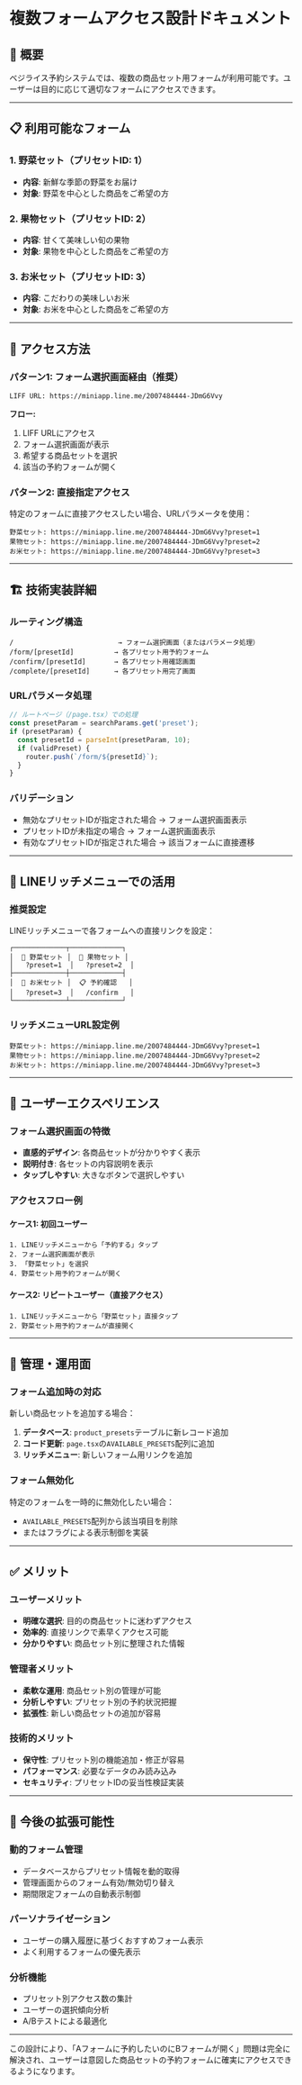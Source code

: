 # 複数フォームアクセス設計ドキュメント

## 🎯 概要

ベジライス予約システムでは、複数の商品セット用フォームが利用可能です。ユーザーは目的に応じて適切なフォームにアクセスできます。

---

## 📋 利用可能なフォーム

### 1. 野菜セット（プリセットID: 1）
- **内容**: 新鮮な季節の野菜をお届け
- **対象**: 野菜を中心とした商品をご希望の方

### 2. 果物セット（プリセットID: 2）  
- **内容**: 甘くて美味しい旬の果物
- **対象**: 果物を中心とした商品をご希望の方

### 3. お米セット（プリセットID: 3）
- **内容**: こだわりの美味しいお米
- **対象**: お米を中心とした商品をご希望の方

---

## 🔗 アクセス方法

### パターン1: フォーム選択画面経由（推奨）
```
LIFF URL: https://miniapp.line.me/2007484444-JDmG6Vvy
```

**フロー:**
1. LIFF URLにアクセス
2. フォーム選択画面が表示
3. 希望する商品セットを選択
4. 該当の予約フォームが開く

### パターン2: 直接指定アクセス  
特定のフォームに直接アクセスしたい場合、URLパラメータを使用：

```
野菜セット: https://miniapp.line.me/2007484444-JDmG6Vvy?preset=1
果物セット: https://miniapp.line.me/2007484444-JDmG6Vvy?preset=2
お米セット: https://miniapp.line.me/2007484444-JDmG6Vvy?preset=3
```

---

## 🏗️ 技術実装詳細

### ルーティング構造
```
/                          → フォーム選択画面（またはパラメータ処理）
/form/[presetId]          → 各プリセット用予約フォーム
/confirm/[presetId]       → 各プリセット用確認画面
/complete/[presetId]      → 各プリセット用完了画面
```

### URLパラメータ処理
```typescript
// ルートページ（/page.tsx）での処理
const presetParam = searchParams.get('preset');
if (presetParam) {
  const presetId = parseInt(presetParam, 10);
  if (validPreset) {
    router.push(`/form/${presetId}`);
  }
}
```

### バリデーション
- 無効なプリセットIDが指定された場合 → フォーム選択画面表示
- プリセットIDが未指定の場合 → フォーム選択画面表示
- 有効なプリセットIDが指定された場合 → 該当フォームに直接遷移

---

## 📱 LINEリッチメニューでの活用

### 推奨設定
LINEリッチメニューで各フォームへの直接リンクを設定：

```
┌─────────────┬─────────────┐
│  🥬 野菜セット │  🍎 果物セット │
│   ?preset=1  │   ?preset=2  │  
├─────────────┼─────────────┤
│  🌾 お米セット │  📋 予約確認   │
│   ?preset=3  │   /confirm   │
└─────────────┴─────────────┘
```

### リッチメニューURL設定例
```
野菜セット: https://miniapp.line.me/2007484444-JDmG6Vvy?preset=1
果物セット: https://miniapp.line.me/2007484444-JDmG6Vvy?preset=2  
お米セット: https://miniapp.line.me/2007484444-JDmG6Vvy?preset=3
```

---

## 🎨 ユーザーエクスペリエンス

### フォーム選択画面の特徴
- **直感的デザイン**: 各商品セットが分かりやすく表示
- **説明付き**: 各セットの内容説明を表示
- **タップしやすい**: 大きなボタンで選択しやすい

### アクセスフロー例

#### ケース1: 初回ユーザー
```
1. LINEリッチメニューから「予約する」タップ
2. フォーム選択画面が表示
3. 「野菜セット」を選択
4. 野菜セット用予約フォームが開く
```

#### ケース2: リピートユーザー（直接アクセス）
```
1. LINEリッチメニューから「野菜セット」直接タップ
2. 野菜セット用予約フォームが直接開く
```

---

## 🔧 管理・運用面

### フォーム追加時の対応
新しい商品セットを追加する場合：

1. **データベース**: `product_presets`テーブルに新レコード追加
2. **コード更新**: `page.tsx`の`AVAILABLE_PRESETS`配列に追加
3. **リッチメニュー**: 新しいフォーム用リンクを追加

### フォーム無効化
特定のフォームを一時的に無効化したい場合：
- `AVAILABLE_PRESETS`配列から該当項目を削除
- またはフラグによる表示制御を実装

---

## ✅ メリット

### ユーザーメリット
- **明確な選択**: 目的の商品セットに迷わずアクセス
- **効率的**: 直接リンクで素早くアクセス可能
- **分かりやすい**: 商品セット別に整理された情報

### 管理者メリット  
- **柔軟な運用**: 商品セット別の管理が可能
- **分析しやすい**: プリセット別の予約状況把握
- **拡張性**: 新しい商品セットの追加が容易

### 技術的メリット
- **保守性**: プリセット別の機能追加・修正が容易
- **パフォーマンス**: 必要なデータのみ読み込み
- **セキュリティ**: プリセットIDの妥当性検証実装

---

## 🚀 今後の拡張可能性

### 動的フォーム管理
- データベースからプリセット情報を動的取得
- 管理画面からのフォーム有効/無効切り替え
- 期間限定フォームの自動表示制御

### パーソナライゼーション
- ユーザーの購入履歴に基づくおすすめフォーム表示
- よく利用するフォームの優先表示

### 分析機能
- プリセット別アクセス数の集計
- ユーザーの選択傾向分析
- A/Bテストによる最適化

---

この設計により、「Aフォームに予約したいのにBフォームが開く」問題は完全に解決され、ユーザーは意図した商品セットの予約フォームに確実にアクセスできるようになります。
